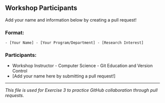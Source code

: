## Workshop Participants

Add your name and information below by creating a pull request!

### Format:
```
- [Your Name] - [Your Program/Department] - [Research Interest]
```

### Participants:
- Workshop Instructor - Computer Science - Git Education and Version Control
- [Add your name here by submitting a pull request!]

---

*This file is used for Exercise 3 to practice GitHub collaboration through pull requests.*
